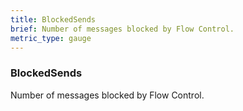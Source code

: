```yaml
---
title: BlockedSends
brief: Number of messages blocked by Flow Control.
metric_type: gauge
---
```

### BlockedSends

Number of messages blocked by Flow Control.
